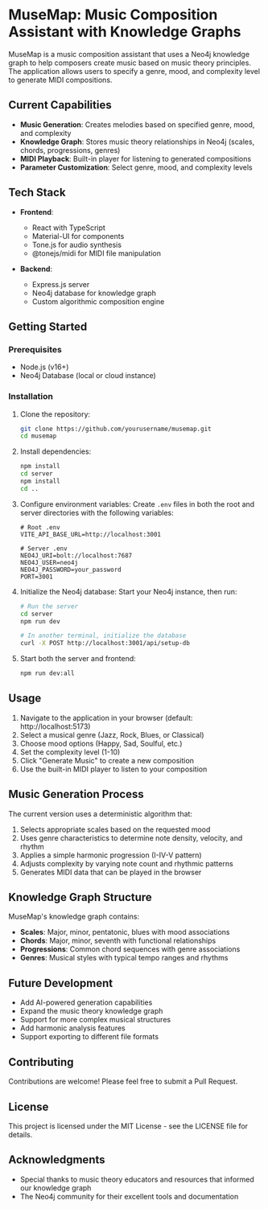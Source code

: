 # MuseMap: Music Composition Assistant with Knowledge Graphs

MuseMap is a music composition assistant that uses a Neo4j knowledge graph to help composers create music based on music theory principles. The application allows users to specify a genre, mood, and complexity level to generate MIDI compositions.

## Current Capabilities

- **Music Generation**: Creates melodies based on specified genre, mood, and complexity
- **Knowledge Graph**: Stores music theory relationships in Neo4j (scales, chords, progressions, genres)
- **MIDI Playback**: Built-in player for listening to generated compositions
- **Parameter Customization**: Select genre, mood, and complexity levels

## Tech Stack

- **Frontend**:
  - React with TypeScript
  - Material-UI for components
  - Tone.js for audio synthesis
  - @tonejs/midi for MIDI file manipulation

- **Backend**:
  - Express.js server
  - Neo4j database for knowledge graph
  - Custom algorithmic composition engine

## Getting Started

### Prerequisites
- Node.js (v16+)
- Neo4j Database (local or cloud instance)

### Installation

1. Clone the repository:
   ```bash
   git clone https://github.com/yourusername/musemap.git
   cd musemap
   ```

2. Install dependencies:
   ```bash
   npm install
   cd server
   npm install
   cd ..
   ```

3. Configure environment variables:
   Create `.env` files in both the root and server directories with the following variables:
   ```
   # Root .env
   VITE_API_BASE_URL=http://localhost:3001
   
   # Server .env
   NEO4J_URI=bolt://localhost:7687
   NEO4J_USER=neo4j
   NEO4J_PASSWORD=your_password
   PORT=3001
   ```

4. Initialize the Neo4j database:
   Start your Neo4j instance, then run:
   ```bash
   # Run the server
   cd server
   npm run dev
   
   # In another terminal, initialize the database
   curl -X POST http://localhost:3001/api/setup-db
   ```

5. Start both the server and frontend:
   ```bash
   npm run dev:all
   ```

## Usage

1. Navigate to the application in your browser (default: http://localhost:5173)
2. Select a musical genre (Jazz, Rock, Blues, or Classical)
3. Choose mood options (Happy, Sad, Soulful, etc.)
4. Set the complexity level (1-10)
5. Click "Generate Music" to create a new composition
6. Use the built-in MIDI player to listen to your composition

## Music Generation Process

The current version uses a deterministic algorithm that:
1. Selects appropriate scales based on the requested mood
2. Uses genre characteristics to determine note density, velocity, and rhythm
3. Applies a simple harmonic progression (I-IV-V pattern)
4. Adjusts complexity by varying note count and rhythmic patterns
5. Generates MIDI data that can be played in the browser

## Knowledge Graph Structure

MuseMap's knowledge graph contains:

- **Scales**: Major, minor, pentatonic, blues with mood associations
- **Chords**: Major, minor, seventh with functional relationships
- **Progressions**: Common chord sequences with genre associations
- **Genres**: Musical styles with typical tempo ranges and rhythms

## Future Development

- Add AI-powered generation capabilities
- Expand the music theory knowledge graph
- Support for more complex musical structures
- Add harmonic analysis features
- Support exporting to different file formats

## Contributing

Contributions are welcome! Please feel free to submit a Pull Request.

## License

This project is licensed under the MIT License - see the LICENSE file for details.

## Acknowledgments

- Special thanks to music theory educators and resources that informed our knowledge graph
- The Neo4j community for their excellent tools and documentation
